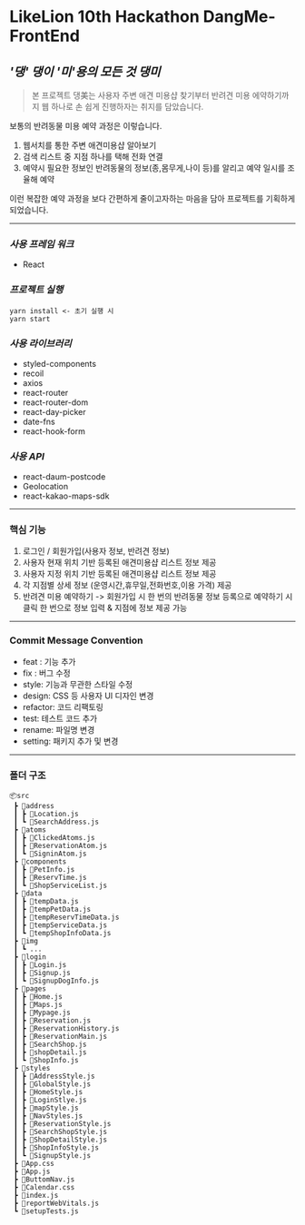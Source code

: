 # LikeLion 10th Hackathon DangMe-FrontEnd

## _'댕' 댕이 '미'용의 모든 것 댕미_

> 본 프로젝트 댕美는 사용자 주변 애견 미용샵 찾기부터 반려견 미용 에약하기까지 웹 하나로 손 쉽게 진행하자는 취지를 담았습니다.

보통의 반려동물 미용 예약 과정은 이렇습니다.

1. 웹서치를 통한 주변 애견미용샵 알아보기
2. 검색 리스트 중 지점 하나를 택해 전화 연결
3. 예약시 필요한 정보인 반려동물의 정보(종,몸무게,나이 등)를 알리고 예약 일시를 조율해 예약

이런 복잡한 예약 과정을 보다 간편하게 줄이고자하는 마음을 담아 프로젝트를 기획하게 되었습니다.

---

### _사용 프레임 워크_

- React

### _프로젝트 실행_

```
yarn install <- 초기 실행 시
yarn start
```

### _사용 라이브러리_

- styled-components
- recoil
- axios
- react-router
- react-router-dom
- react-day-picker
- date-fns
- react-hook-form

### _사용 API_

- react-daum-postcode
- Geolocation
- react-kakao-maps-sdk

---

### 핵심 기능

1. 로그인 / 회원가입(사용자 정보, 반려견 정보)
2. 사용자 현재 위치 기반 등록된 애견미용샵 리스트 정보 제공
3. 사용자 지정 위치 기반 등록된 애견미용샵 리스트 정보 제공
4. 각 지점별 상세 정보 (운영시간,휴무일,전화번호,이용 가격) 제공
5. 반려견 미용 예약하기 -> 회원가입 시 한 번의 반려동물 정보 등록으로 예약하기 시 클릭 한 번으로 정보 입력 & 지점에 정보 제공 가능

---

### Commit Message Convention

- feat : 기능 추가
- fix : 버그 수정
- style: 기능과 무관한 스타일 수정
- design: CSS 등 사용자 UI 디자인 변경
- refactor: 코드 리팩토링
- test: 테스트 코드 추가
- rename: 파일명 변경
- setting: 패키지 추가 및 변경

---

### 폴더 구조

```
📦src
 ┣ 📂address
 ┃ ┣ 📜Location.js
 ┃ ┗ 📜SearchAddress.js
 ┣ 📂atoms
 ┃ ┣ 📜ClickedAtoms.js
 ┃ ┣ 📜ReservationAtom.js
 ┃ ┗ 📜SigninAtom.js
 ┣ 📂components
 ┃ ┣ 📜PetInfo.js
 ┃ ┣ 📜ReservTime.js
 ┃ ┗ 📜ShopServiceList.js
 ┣ 📂data
 ┃ ┣ 📜tempData.js
 ┃ ┣ 📜tempPetData.js
 ┃ ┣ 📜tempReservTimeData.js
 ┃ ┣ 📜tempServiceData.js
 ┃ ┗ 📜tempShopInfoData.js
 ┣ 📂img
 ┃ ┗ ...
 ┣ 📂login
 ┃ ┣ 📜Login.js
 ┃ ┣ 📜Signup.js
 ┃ ┗ 📜SignupDogInfo.js
 ┣ 📂pages
 ┃ ┣ 📜Home.js
 ┃ ┣ 📜Maps.js
 ┃ ┣ 📜Mypage.js
 ┃ ┣ 📜Reservation.js
 ┃ ┣ 📜ReservationHistory.js
 ┃ ┣ 📜ReservationMain.js
 ┃ ┣ 📜SearchShop.js
 ┃ ┣ 📜shopDetail.js
 ┃ ┗ 📜ShopInfo.js
 ┣ 📂styles
 ┃ ┣ 📜AddressStyle.js
 ┃ ┣ 📜GlobalStyle.js
 ┃ ┣ 📜HomeStyle.js
 ┃ ┣ 📜LoginStlye.js
 ┃ ┣ 📜mapStyle.js
 ┃ ┣ 📜NavStyles.js
 ┃ ┣ 📜ReservationStyle.js
 ┃ ┣ 📜SearchShopStyle.js
 ┃ ┣ 📜ShopDetailStyle.js
 ┃ ┣ 📜ShopInfoStyle.js
 ┃ ┗ 📜SignupStyle.js
 ┣ 📜App.css
 ┣ 📜App.js
 ┣ 📜ButtomNav.js
 ┣ 📜Calendar.css
 ┣ 📜index.js
 ┣ 📜reportWebVitals.js
 ┗ 📜setupTests.js
```
